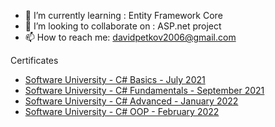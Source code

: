 - 🌱 I’m currently learning : Entity Framework Core
- 👯 I’m looking to collaborate on : ASP.net project
- 📫 How to reach me: davidpetkov2006@gmail.com

 Certificates

* [Software University - C# Basics - July 2021 ](https://softuni.bg/certificates/details/112127/85953e4a)
* [Software University - C# Fundamentals - September 2021](https://softuni.bg/certificates/details/120068/1296d812)
* [Software University - C# Advanced - January 2022 ](https://softuni.bg/certificates/details/123636/ad67a0c6)
* [Software University - C# OOP - February 2022 ](https://softuni.bg/certificates/details/130972/e93e5f4b)
